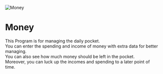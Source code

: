 ![Money][build_money]
# Money

This Program is for managing the daily pocket.  
You can enter the spending and income of money with extra data for better managing.  
You can also see how much money should be left in the pocket.  
Moreover, you can luck up the incomes and spending to a later point of time.

[comment]: <> (image data)
[build_money]:  https://github.com/Apfelkuch/Money/tree/master/res/money.png "money"